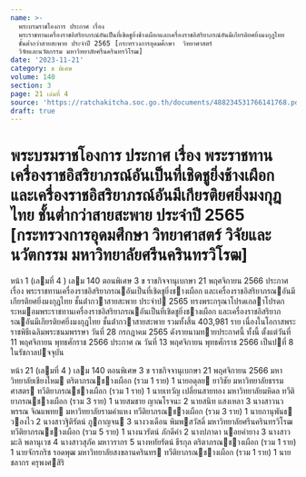```yaml
---
name: >-
  พระบรมราชโองการ ประกาศ เรื่อง
  พระราชทานเครื่องราชอิสริยาภรณ์อันเป็นที่เชิดชูยิ่งช้างเผือกและเครื่องราชอิสริยาภรณ์อันมีเกียรติยศยิ่งมงกุฎไทย
  ชั้นต่ำกว่าสายสะพาย ประจำปี 2565 [กระทรวงการอุดมศึกษา  วิทยาศาสตร์ 
  วิจัยและนวัตกรรม มหาวิทยาลัยศรีนครินทรวิโรฒ]
date: '2023-11-21'
category: ข พิเศษ
volume: 140
section: 3
page: 21 เล่มที่ 4
source: 'https://ratchakitcha.soc.go.th/documents/488234531766141768.pdf'
draft: true
---
```


# พระบรมราชโองการ ประกาศ เรื่อง พระราชทานเครื่องราชอิสริยาภรณ์อันเป็นที่เชิดชูยิ่งช้างเผือกและเครื่องราชอิสริยาภรณ์อันมีเกียรติยศยิ่งมงกุฎไทย ชั้นต่ำกว่าสายสะพาย ประจำปี 2565 [กระทรวงการอุดมศึกษา  วิทยาศาสตร์  วิจัยและนวัตกรรม มหาวิทยาลัยศรีนครินทรวิโรฒ]

หน้า 1 (เลมที่ 4 ) เลม 140 ตอนพิเศษ 3 ข ราชกิจจานุเบกษา 21 พฤศจิกายน 2566 ประกาศ เรื่อง พระราชทานเครื่องราชอิสริยาภรณอันเป็นที่เชิดชูยิ่งชางเผือก และเครื่องราชอิสริยาภรณอันมีเกียรติยศยิ่งมงกุฎไทย ชั้นต่ํากวาสายสะพาย ประจําป 2565 ทรงพระกรุณาโปรดเกลาโปรดกระหมอมพระราชทานเครื่องราชอิสริยาภรณอันเป็นที่เชิดชูยิ่งชางเผือก และเครื่องราชอิสริยาภรณอันมีเกียรติยศยิ่งมงกุฎไทย ชั้นต่ํากวาสายสะพาย รวมทั้งสิ้น 403,981 ราย เนื่องในโอกาสพระราชพิธีเฉลิมพระชนมพรรษา วันที่ 28 กรกฎาคม 2565 ดังรายนามทายประกาศนี้ ทั้งนี้ ตั้งแต่วันที่ 11 พฤศจิกายน พุทธศักราช 2566 ประกาศ ณ วันที่ 13 พฤศจิกายน พุทธศักราช 2566 เป็นปที่ 8 ในรัชกาลปจจุบัน

หน้า 21 (เลมที่ 4 ) เลม 140 ตอนพิเศษ 3 ข ราชกิจจานุเบกษา 21 พฤศจิกายน 2566 มหาวิทยาลัยเชียงใหม ตริตาภรณชางเผือก (รวม 1 ราย) 1 นายอดุลย ยาวิชัย มหาวิทยาลัยธรรมศาสตร ทวีติยาภรณชางเผือก (รวม 1 ราย) 1 นายเทวัญ เปลี่ยนสายทอง มหาวิทยาลัยมหิดล ทวีติยาภรณชางเผือก (รวม 3 ราย) 1 นายสมชาย ญาณโรจนะ 2 นายสนิท แสงเหลา 3 นางสาวนวพรรณ จิณแพทย มหาวิทยาลัยรามคําแหง ทวีติยาภรณชางเผือก (รวม 3 ราย) 1 นายภานุพันธ วองไว 2 นางสาวฐิติรัตน์ ภูกาญจน 3 นางวงเดือน พิมพสวัสดิ์ มหาวิทยาลัยศรีนครินทรวิโรฒ ทวีติยาภรณชางเผือก (รวม 5 ราย) 1 นางนวรัตน์ ภักดีคํา 2 นางปภาดา นอยคํายาง 3 นางสาวมะลิ พลานุเวช 4 นางสาวสุภัค มหาวรากร 5 นางหทัยรัตน์ ธีรกุล ตริตาภรณชางเผือก (รวม 1 ราย) 1 นายจักรกริช รอดพุฒ มหาวิทยาลัยสงขลานครินทร ทวีติยาภรณชางเผือก (รวม 1 ราย) 1 นายชลากร ครุพงศสิริ
